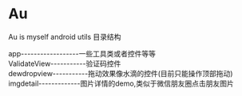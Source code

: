 # Au
Au is myself android utils
目录结构

  app------------------一些工具类或者控件等等<br/>
  ValidateView-----------验证码控件<br/>
  dewdropview-----------拖动效果像水滴的控件(目前只能操作顶部拖动)<br/>
  imgdetail-------------图片详情的demo,类似于微信朋友圈点击朋友图片<br/>

